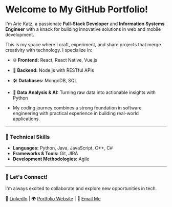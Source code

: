 # Welcome to My GitHub Portfolio!
I'm Arie Katz, a passionate **Full-Stack Developer** and **Information Systems Engineer** with a knack for building innovative solutions in web and mobile development.  

This is my space where I craft, experiment, and share projects that merge creativity with technology. I specialize in:  
- 🌐 **Frontend:** React, React Native, Vue.js
- 🧩 **Backend:** Node.js with RESTful APIs  
- 🛠️ **Databases:** MongoDB, SQL  
- 🧠 **Data Analysis & AI:** Turning raw data into actionable insights with Python

- My coding journey combines a strong foundation in software engineering with practical experience in building real-world applications.

---
<!--
### 🌟 Featured Projects  
📱 **[Project Name - Medical Information System](#)**  
A comprehensive system for patient monitoring and decision-making, integrating web, mobile, and AI-powered data analysis. 
including **a full-stack medical information system for patient monitoring**.

🛡️ **[Other Relevant Project](#)**  
A description highlighting key technical features and solutions you've implemented.  

---
-->

### 🔧 Technical Skills  
- **Languages:** Python, Java, JavaScript, C++, C#  
- **Frameworks & Tools:** Git, JIRA  
- **Development Methodologies:** Agile  

---

### 🌱 Let's Connect!  
I'm always excited to collaborate and explore new opportunities in tech.  

💼 [LinkedIn](www.linkedin.com/in/arie-katz) | 🌍 [Portfolio Website](https://github.com/arie478) | 📧 [Email Me](mailto:ariekatz.dev@gmail.com)  


<!--
**arie478/arie478** is a ✨ _special_ ✨ repository because its `README.md` (this file) appears on your GitHub profile.

Here are some ideas to get you started:

- 🔭 I’m currently working on ...
- 🌱 I’m currently learning ...
- 👯 I’m looking to collaborate on ...
- 🤔 I’m looking for help with ...
- 💬 Ask me about ...
- 📫 How to reach me: ...
- 😄 Pronouns: ...
- ⚡ Fun fact: ...
-->
